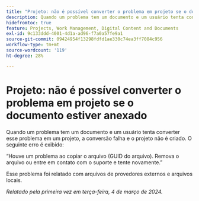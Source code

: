```yaml
---
title: "Projeto: não é possível converter o problema em projeto se o documento estiver anexado"
description: Quando um problema tem um documento e um usuário tenta converter esse problema em um projeto, a conversão falha e o projeto não é criado. Um erro é exibido.
hidefromtoc: true
feature: Projects, Work Management, Digital Content and Documents
exl-id: 9c133ddd-4001-4d1a-ad96-f7a0a57fe9a1
source-git-commit: 09424954f13298fdfd1ae330c74ea3ff7084c956
workflow-type: tm+mt
source-wordcount: '119'
ht-degree: 28%

---
```


# Projeto: não é possível converter o problema em projeto se o documento estiver anexado

<!--

>[!NOTE]
>
>This issue was fixed on April 18, 2024.

-->

Quando um problema tem um documento e um usuário tenta converter esse problema em um projeto, a conversão falha e o projeto não é criado. O seguinte erro é exibido:

“Houve um problema ao copiar o arquivo (GUID do arquivo). Remova o arquivo ou entre em contato com o suporte e tente novamente.”

Esse problema foi relatado com arquivos de provedores externos e arquivos locais.

_Relatado pela primeira vez em terça-feira, 4 de março de 2024._
